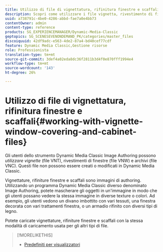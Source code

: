 ```yaml
---
title: Utilizzo di file di vignettatura, rifinitura finestre e scaffali
description: Scopri come utilizzare i file vignetta, rivestimento di finestre e archivio.
uuid: a738791c-4be0-4286-abbd-fae7a0e4bb73
contentOwner: admin
content-type: reference
products: SG_EXPERIENCEMANAGER/Dynamic-Media-Classic
geptopics: SG_SCENESEVENONDEMAND_PK/categories/master_files
discoiquuid: 42df9adc-e563-4de2-87a4-bd40cef77cdf
feature: Dynamic Media Classic,Gestione risorse
role: Professionista
translation-type: tm+mt
source-git-commit: 3def4a02eda8dc36f2811b3d4f0e870fff1994e4
workflow-type: tm+mt
source-wordcount: '143'
ht-degree: 26%

---
```



# Utilizzo di file di vignettatura, rifinitura finestre e scaffali{#working-with-vignette-window-covering-and-cabinet-files}

Gli utenti dello strumento Dynamic Media Classic Image Authoring possono *utilizzare vignette* (file VNT), rivestimenti di finestre (file VNW) e archivi (file VNC). Questi file non possono essere creati o modificati in Dynamic Media Classic.

Vignettature, rifiniture finestre e scaffali sono immagini di authoring. Utilizzando un programma Dynamic Media Classic diverso denominato Image Authoring, potete mascherare gli oggetti in un&#39;immagine in modo che gli utenti possano vedere la stessa immagine in diverse texture o colori. Ad esempio, gli utenti vedono un divano imbottito con vari tessuti, una finestra decorata con vari trattamenti finestra, o un armadio rifinito con diversi tipi di legno.

Potete caricate vignettature, rifiniture finestre e scaffali con la stessa modalità di caricamento usata per gli altri tipi di file.

>[!MORELIKETHIS]
>
>* [Predefiniti per visualizzatori](application-setup.md#viewer_presets)

